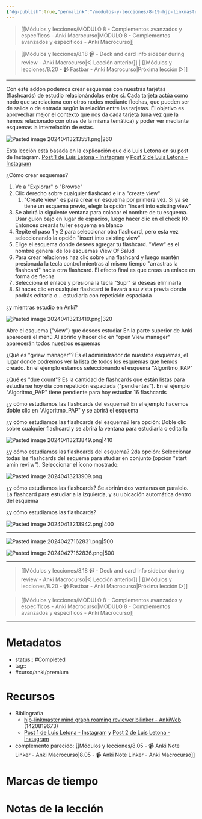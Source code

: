 ```yaml
---
{"dg-publish":true,"permalink":"/modulos-y-lecciones/8-19-hjp-linkmaster-mind-graph-roaming-reviewer-bilinker-anki-macrocurso/","noteIcon":"","updated":"2024-05-22T13:35:17.091+02:00"}
---
```



> [[Módulos y lecciones/MÓDULO 8 - Complementos avanzados y específicos - Anki Macrocurso\|MÓDULO 8 - Complementos avanzados y específicos - Anki Macrocurso]]

> [[Módulos y lecciones/8.18 📹 - Deck and card info sidebar during review - Anki Macrocurso\|◁ Lección anterior]] | [[Módulos y lecciones/8.20 - 📹 Fastbar - Anki Macrocurso\|Próxima lección ▷]]

---

Con este addon podemos crear esquemas con nuestras tarjetas (flashcards) de estudio relacionándolas entre sí. Cada tarjeta actúa como nodo que se relaciona con otros nodos mediante flechas, que pueden ser de salida o de entrada según la relación entre las tarjetas. El objetivo es aprovechar mejor el contexto que nos da cada tarjeta (una vez que la hemos relacionado con otras de la misma temática) y poder ver mediante esquemas la interrelación de estas.

![Pasted image 20240413213551.png|260](/img/user/ANEXOS/Pasted%20image%2020240413213551.png)

Esta lección está basada en la explicación que dio Luis Letona en su post de Instagram. [Post 1 de Luis Letona - Instagram](https://www.instagram.com/p/C3Gpm54Ob7u/?img_index=2) y [Post 2 de Luis Letona - Instagram](https://www.instagram.com/p/C3LhgVMvpdI/?img_index=1)

¿Cómo crear esquemas?
1. Ve a "Explorar" o "Browse"
2. Clic derecho sobre cualquier flashcard e ir a "create view"
	1. "Create view" es para crear un esquema por primera vez. Si ya se tiene un esquema previo, elegir la opción "insert into existing view"
3. Se abrirá la siguiente ventana para colocar el nombre de tu esquema. Usar guion bajo en lugar de espacios, luego hacer clic en el check (O. Entonces crearás tu ler esquema en blanco
4. Repite el paso 1 y 2 para seleccionar otra flashcard, pero esta vez seleccionando la opción "insert into existing view"
5. Elige el esquema donde desees agregar tu flashcard. "View" es el nombre general de los esquemas View Of Salud
6. Para crear relaciones haz clic sobre una flashcard y luego mantén presionada la tecla control mientras al mismo tiempo "arrastras la flashcard" hacia otra flashcard. El efecto final es que creas un enlace en forma de flecha
7. Selecciona el enlace y presiona la tecla "Supr" si deseas eliminarla
8. Si haces clic en cualquier flashcard te llevará a su vista previa donde podrás editarla o... estudiarla con repetición espaciada

¿y mientras estudio en Anki?

![Pasted image 20240413213419.png|320](/img/user/ANEXOS/Pasted%20image%2020240413213419.png)

Abre el esquema ("view") que desees estudiar En la parte superior de Anki aparecerá el menú Al abrirlo y hacer clic en "open View manager" aparecerán todos nuestros esquemas 

¿Qué es "gview manager"? Es el administrador de nuestros esquemas, el lugar donde podremos ver la lista de todos los esquemas que hemos creado. En el ejemplo estamos seleccionando el esquema "Algoritmo_PAP"

¿Qué es "due count"? Es la cantidad de flashcards que están listas para estudiarse hoy día con repetición espaciada ("pendientes"). En el ejemplo "Algoritmo_PAP" tiene pendiente para hoy estudiar 16 flashcards

¿y cómo estudiamos las flashcards del esquema? En el ejemplo hacemos doble clic en "Algoritmo_PAP" y se abrirá el esquema

¿y cómo estudiamos las flashcards del esquema? lera opción: Doble clic sobre cualquier flashcard y se abrirá la ventana para estudiarla o editarla

![Pasted image 20240413213849.png|410](/img/user/ANEXOS/Pasted%20image%2020240413213849.png)

¿y cómo estudiamos las flashcards del esquema? 2da opción: Seleccionar todas las flashcards del esquema para studiar en conjunto (opción "start amin revi w"). Seleccionar el ícono mostrado:

![Pasted image 20240413213909.png](/img/user/ANEXOS/Pasted%20image%2020240413213909.png)

¿y cómo estudiamos las flashcards? Se abrirán dos ventanas en paralelo. La flashcard para estudiar a la izquierda, y su ubicación automática dentro del esquema 

¿y cómo estudiamos las flashcards?

![Pasted image 20240413213942.png|400](/img/user/ANEXOS/Pasted%20image%2020240413213942.png)

---

![Pasted image 20240427162831.png|500](/img/user/ANEXOS/Pasted%20image%2020240427162831.png)

![Pasted image 20240427162836.png|500](/img/user/ANEXOS/Pasted%20image%2020240427162836.png)

---

> [[Módulos y lecciones/8.18 📹 - Deck and card info sidebar during review - Anki Macrocurso\|◁ Lección anterior]] | [[Módulos y lecciones/8.20 - 📹 Fastbar - Anki Macrocurso\|Próxima lección ▷]]

> [[Módulos y lecciones/MÓDULO 8 - Complementos avanzados y específicos - Anki Macrocurso\|MÓDULO 8 - Complementos avanzados y específicos - Anki Macrocurso]]

---
# Metadatos
- status:: #Completed 
- tag:: 
- #curso/anki/premium

# Recursos
- Bibliografía
	- [hjp-linkmaster mind graph roaming reviewer bilinker - AnkiWeb](https://ankiweb.net/shared/info/1420819673) (1420819673)
	- [Post 1 de Luis Letona - Instagram](https://www.instagram.com/p/C3Gpm54Ob7u/?img_index=2) y [Post 2 de Luis Letona - Instagram](https://www.instagram.com/p/C3LhgVMvpdI/?img_index=1)
- complemento parecido: [[Módulos y lecciones/8.05 - 📹 Anki Note Linker - Anki Macrocurso\|8.05 - 📹 Anki Note Linker - Anki Macrocurso]]

# Marcas de tiempo


# Notas de la lección
